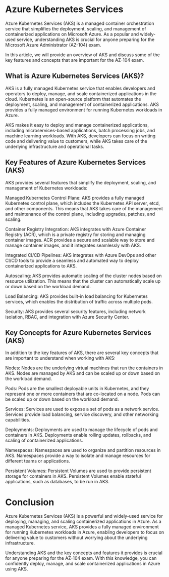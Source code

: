 # Azure Kubernetes Services

Azure Kubernetes Services (AKS) is a managed container orchestration service that simplifies the deployment, scaling, and management of containerized applications on Microsoft Azure. As a popular and widely-used service, understanding AKS is crucial for anyone preparing for the Microsoft Azure Administrator (AZ-104) exam.

In this article, we will provide an overview of AKS and discuss some of the key features and concepts that are important for the AZ-104 exam.

## What is Azure Kubernetes Services (AKS)?

AKS is a fully managed Kubernetes service that enables developers and operators to deploy, manage, and scale containerized applications in the cloud. Kubernetes is an open-source platform that automates the deployment, scaling, and management of containerized applications. AKS provides a fully managed environment for running Kubernetes workloads in Azure.

AKS makes it easy to deploy and manage containerized applications, including microservices-based applications, batch processing jobs, and machine learning workloads. With AKS, developers can focus on writing code and delivering value to customers, while AKS takes care of the underlying infrastructure and operational tasks.

## Key Features of Azure Kubernetes Services (AKS)

AKS provides several features that simplify the deployment, scaling, and management of Kubernetes workloads:

Managed Kubernetes Control Plane: AKS provides a fully managed Kubernetes control plane, which includes the Kubernetes API server, etcd, and other components. This means that AKS takes care of the management and maintenance of the control plane, including upgrades, patches, and scaling.

Container Registry Integration: AKS integrates with Azure Container Registry (ACR), which is a private registry for storing and managing container images. ACR provides a secure and scalable way to store and manage container images, and it integrates seamlessly with AKS.

Integrated CI/CD Pipelines: AKS integrates with Azure DevOps and other CI/CD tools to provide a seamless and automated way to deploy containerized applications to AKS.

Autoscaling: AKS provides automatic scaling of the cluster nodes based on resource utilization. This means that the cluster can automatically scale up or down based on the workload demand.

Load Balancing: AKS provides built-in load balancing for Kubernetes services, which enables the distribution of traffic across multiple pods.

Security: AKS provides several security features, including network isolation, RBAC, and integration with Azure Security Center.

## Key Concepts for Azure Kubernetes Services (AKS)

In addition to the key features of AKS, there are several key concepts that are important to understand when working with AKS:

Nodes: Nodes are the underlying virtual machines that run the containers in AKS. Nodes are managed by AKS and can be scaled up or down based on the workload demand.

Pods: Pods are the smallest deployable units in Kubernetes, and they represent one or more containers that are co-located on a node. Pods can be scaled up or down based on the workload demand.

Services: Services are used to expose a set of pods as a network service. Services provide load balancing, service discovery, and other networking capabilities.

Deployments: Deployments are used to manage the lifecycle of pods and containers in AKS. Deployments enable rolling updates, rollbacks, and scaling of containerized applications.

Namespaces: Namespaces are used to organize and partition resources in AKS. Namespaces provide a way to isolate and manage resources for different teams or applications.

Persistent Volumes: Persistent Volumes are used to provide persistent storage for containers in AKS. Persistent Volumes enable stateful applications, such as databases, to be run in AKS.

# Conclusion

Azure Kubernetes Services (AKS) is a powerful and widely-used service for deploying, managing, and scaling containerized applications in Azure. As a managed Kubernetes service, AKS provides a fully managed environment for running Kubernetes workloads in Azure, enabling developers to focus on delivering value to customers without worrying about the underlying infrastructure.

Understanding AKS and the key concepts and features it provides is crucial for anyone preparing for the AZ-104 exam. With this knowledge, you can confidently deploy, manage, and scale containerized applications in Azure using AKS.